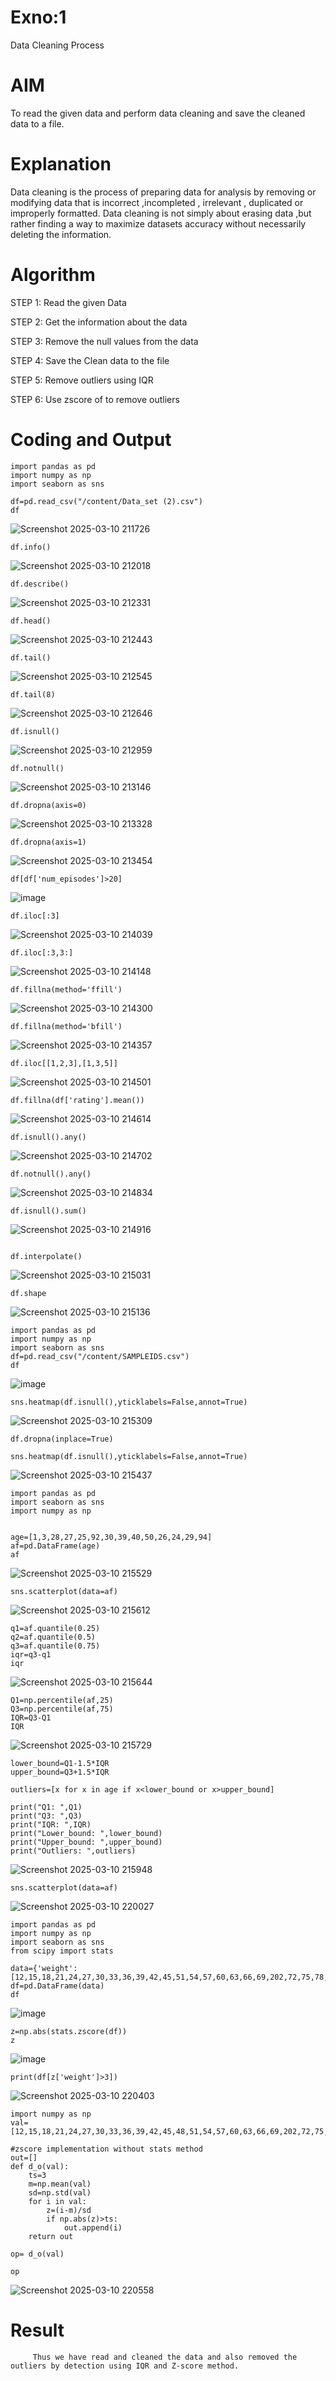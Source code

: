 # Exno:1
Data Cleaning Process

# AIM
To read the given data and perform data cleaning and save the cleaned data to a file.

# Explanation
Data cleaning is the process of preparing data for analysis by removing or modifying data that is incorrect ,incompleted , irrelevant , duplicated or improperly formatted. Data cleaning is not simply about erasing data ,but rather finding a way to maximize datasets accuracy without necessarily deleting the information.

# Algorithm
STEP 1: Read the given Data

STEP 2: Get the information about the data

STEP 3: Remove the null values from the data

STEP 4: Save the Clean data to the file

STEP 5: Remove outliers using IQR

STEP 6: Use zscore of to remove outliers

# Coding and Output
```
import pandas as pd
import numpy as np
import seaborn as sns
```

```
df=pd.read_csv("/content/Data_set (2).csv")
df
```
![Screenshot 2025-03-10 211726](https://github.com/user-attachments/assets/00b7d719-931d-4c3a-95dd-d61011f334b4)

```
df.info()

```

![Screenshot 2025-03-10 212018](https://github.com/user-attachments/assets/b3644d2b-a46f-4a2a-aeee-cbf0387be37b)

```
df.describe()
```

![Screenshot 2025-03-10 212331](https://github.com/user-attachments/assets/9b1575a0-f29b-47b6-a633-a044acdd3439)

```
df.head()
```

![Screenshot 2025-03-10 212443](https://github.com/user-attachments/assets/4621b498-0621-45ae-8ebd-bd0ea1d433bb)

```
df.tail()
```
![Screenshot 2025-03-10 212545](https://github.com/user-attachments/assets/94c02878-56f8-4692-85b9-2a5c6d91dfff)


```
df.tail(8)
```

![Screenshot 2025-03-10 212646](https://github.com/user-attachments/assets/0a8c7045-3081-454b-ab29-f1343f86b2f7)

```
df.isnull()

```
![Screenshot 2025-03-10 212959](https://github.com/user-attachments/assets/ef285c61-ce5d-4931-98c9-ae7060dd9f35)

```
df.notnull()
```
![Screenshot 2025-03-10 213146](https://github.com/user-attachments/assets/0190ee4b-b939-4d95-917c-17f1d1d0866d)

```
df.dropna(axis=0)
```


![Screenshot 2025-03-10 213328](https://github.com/user-attachments/assets/2c674249-6c85-4417-9cd8-a9b43883dc38)


```
df.dropna(axis=1)
```

![Screenshot 2025-03-10 213454](https://github.com/user-attachments/assets/8856dde5-7878-4c0e-bf35-18d24b23e424)

```
df[df['num_episodes']>20]
```
![image](https://github.com/user-attachments/assets/e08d6975-58c3-4728-b40d-9abfb3ca243d)

```
df.iloc[:3]
```


![Screenshot 2025-03-10 214039](https://github.com/user-attachments/assets/f2c78120-a52c-4b2f-b19e-c744d41d4c5f)

```
df.iloc[:3,3:]
```


![Screenshot 2025-03-10 214148](https://github.com/user-attachments/assets/66d1e6a9-94e7-4446-b200-6ea81e6734c4)

```
df.fillna(method='ffill')
```

![Screenshot 2025-03-10 214300](https://github.com/user-attachments/assets/0aa61a48-e582-4833-a3d3-71108275a53b)

```
df.fillna(method='bfill')
```

![Screenshot 2025-03-10 214357](https://github.com/user-attachments/assets/30ea24da-3f50-4a66-8f07-0aaff8aa785f)


```
df.iloc[[1,2,3],[1,3,5]]
```

![Screenshot 2025-03-10 214501](https://github.com/user-attachments/assets/2fc4b559-ea2f-409b-bea9-4d6d7ca09436)

```
df.fillna(df['rating'].mean())

```


![Screenshot 2025-03-10 214614](https://github.com/user-attachments/assets/f62fca43-41a9-4066-b841-219a42400c88)


```
df.isnull().any()

```

![Screenshot 2025-03-10 214702](https://github.com/user-attachments/assets/bf69ec82-af87-4444-b1b2-f7b0d4c41c8b)

```
df.notnull().any()
```

![Screenshot 2025-03-10 214834](https://github.com/user-attachments/assets/bb0e82ca-accc-43ac-8371-e1d31a9288ba)

```
df.isnull().sum()

```

![Screenshot 2025-03-10 214916](https://github.com/user-attachments/assets/bd67d172-b6cf-4251-8200-35f208882bce)

```

df.interpolate()

```

![Screenshot 2025-03-10 215031](https://github.com/user-attachments/assets/68c44822-ccca-4712-94f9-167b104cb799)

```
df.shape
```

![Screenshot 2025-03-10 215136](https://github.com/user-attachments/assets/3b3df16a-106c-432e-b7f4-1432cd8c2c8f)

```
import pandas as pd
import numpy as np
import seaborn as sns
df=pd.read_csv("/content/SAMPLEIDS.csv")
df
```

![image](https://github.com/user-attachments/assets/d12f5b60-5c6f-4b63-9d1c-5580e4c1a16c)

```
sns.heatmap(df.isnull(),yticklabels=False,annot=True)

```

![Screenshot 2025-03-10 215309](https://github.com/user-attachments/assets/69221d18-7116-4d30-850a-9b3745ae894d)

```
df.dropna(inplace=True)
```
```
sns.heatmap(df.isnull(),yticklabels=False,annot=True)
```

![Screenshot 2025-03-10 215437](https://github.com/user-attachments/assets/524f632e-7877-4985-b479-b36334d49198)

```
import pandas as pd 
import seaborn as sns
import numpy as np

```
```

age=[1,3,28,27,25,92,30,39,40,50,26,24,29,94]
af=pd.DataFrame(age)
af
```

![Screenshot 2025-03-10 215529](https://github.com/user-attachments/assets/08a0c9d1-b5e9-4c47-b4f4-a221797c2afc)

```
sns.scatterplot(data=af)
```

![Screenshot 2025-03-10 215612](https://github.com/user-attachments/assets/b84d21d1-fbea-4144-afdf-f3726efae303)

```
q1=af.quantile(0.25)
q2=af.quantile(0.5)
q3=af.quantile(0.75)
iqr=q3-q1
iqr
```

![Screenshot 2025-03-10 215644](https://github.com/user-attachments/assets/477d1f9c-b4d7-412c-972e-588b98bfc6bf)

```
Q1=np.percentile(af,25)
Q3=np.percentile(af,75)
IQR=Q3-Q1
IQR
```

![Screenshot 2025-03-10 215729](https://github.com/user-attachments/assets/970e14bb-f667-496e-afdf-ca374b1183ed)

```
lower_bound=Q1-1.5*IQR
upper_bound=Q3+1.5*IQR

```
```
outliers=[x for x in age if x<lower_bound or x>upper_bound]
```
```
print("Q1: ",Q1)
print("Q3: ",Q3)
print("IQR: ",IQR)
print("Lower_bound: ",lower_bound)
print("Upper_bound: ",upper_bound)
print("Outliers: ",outliers)

```

![Screenshot 2025-03-10 215948](https://github.com/user-attachments/assets/9f884afd-46fe-4b60-9423-f59b35eea6f9)

```
sns.scatterplot(data=af)
```

![Screenshot 2025-03-10 220027](https://github.com/user-attachments/assets/d8ff85af-d0f4-454e-9a14-3b3d48b38a65)

```
import pandas as pd 
import numpy as np
import seaborn as sns
from scipy import stats

```
```
data={'weight':[12,15,18,21,24,27,30,33,36,39,42,45,51,54,57,60,63,66,69,202,72,75,78,81,84,232,87,90,93,96,99,258]}
df=pd.DataFrame(data)
df

```
![image](https://github.com/user-attachments/assets/66b901a0-c771-4a73-adf4-529259bf0be0)

```
z=np.abs(stats.zscore(df))
z
```
![image](https://github.com/user-attachments/assets/beb8c785-a386-4b39-8428-3d0bcd37203a)

```
print(df[z['weight']>3])
```

![Screenshot 2025-03-10 220403](https://github.com/user-attachments/assets/1a0fffa3-bed0-4cca-a478-51052adbbe30)

```
import numpy as np
val=[12,15,18,21,24,27,30,33,36,39,42,45,48,51,54,57,60,63,66,69,202,72,75,78,81,84,232,87,90,93,96,99,258]
```
```
#zscore implementation without stats method
out=[]
def d_o(val):
    ts=3
    m=np.mean(val)
    sd=np.std(val)
    for i in val:
        z=(i-m)/sd
        if np.abs(z)>ts:
            out.append(i)
    return out 

```
```
op= d_o(val)

```

```
op
```

![Screenshot 2025-03-10 220558](https://github.com/user-attachments/assets/c8217ecc-1ac6-4a1f-a480-f08a85a61f22)

# Result
         Thus we have read and cleaned the data and also removed the outliers by detection using IQR and Z-score method.
